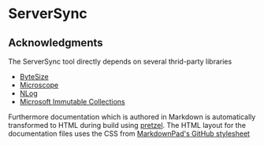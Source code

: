 ServerSync
==========

Acknowledgments
---------------

The ServerSync tool directly depends on several thrid-party libraries

- [ByteSize](https://github.com/omar/ByteSize)
- [Microscope](http://github.com/clotheshorse/microscope)
- [NLog](https://github.com/NLog)
- [Microsoft Immutable Collections](http://blogs.msdn.com/b/bclteam/p/immutable.aspx)


Furthermore documentation which is authored in Markdown is automatically transformed to HTML during build using [pretzel](https://github.com/Code52/pretzel). The HTML layout for the documentation files uses the CSS from [MarkdownPad's GitHub stylesheet](https://github.com/nicolashery/markdownpad-github)



